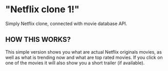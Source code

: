 # "Netflix clone 1!"

Simply Netflix clone, connected with movie database API.

## HOW THIS WORKS?

This simple version shows you what are actual Netflix originals movies, as well as what is trending now and what are top rated movies. If you click on one of the movies it will also show you a short trailer (if available).
